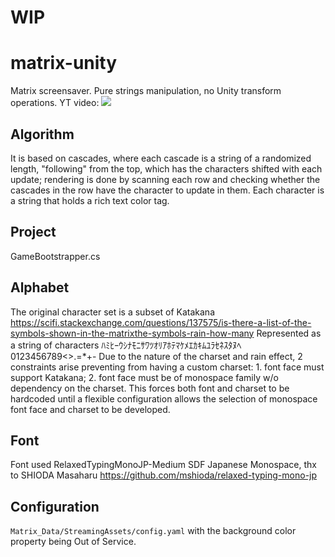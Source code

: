 # WIP
# matrix-unity
Matrix screensaver. Pure strings manipulation, no Unity transform operations. YT video:
[![](https://i.imgur.com/inpPHZ7.png)](https://youtu.be/2bRY7nReeI4)

## Algorithm
It is based on cascades, where each cascade is a string of a randomized length, "following" from the top, which has the characters shifted with each update; rendering is done by scanning each row and checking whether the cascades in the row have the character to update in them.
Each character is a string that holds a rich text color tag.

## Project
GameBootstrapper.cs

## Alphabet
The original character set is a subset of Katakana
https://scifi.stackexchange.com/questions/137575/is-there-a-list-of-the-symbols-shown-in-the-matrixthe-symbols-rain-how-many
Represented as a string of characters ﾊﾐﾋｰｳｼﾅﾓﾆｻﾜﾂｵﾘｱﾎﾃﾏｹﾒｴｶｷﾑﾕﾗｾﾈｽﾀﾇﾍ0123456789<>.=*+-
Due to the nature of the charset and rain effect, 2 constraints arise preventing from having a custom charset: 1. font face must support Katakana; 2. font face must be of monospace family w/o dependency on the charset. This forces both font and charset to be hardcoded until a flexible configuration allows the selection of monospace font face and charset to be developed.

## Font
Font used RelaxedTypingMonoJP-Medium SDF
Japanese Monospace, thx to SHIODA Masaharu
https://github.com/mshioda/relaxed-typing-mono-jp

## Configuration
```Matrix_Data/StreamingAssets/config.yaml``` with the background color property being Out of Service.
